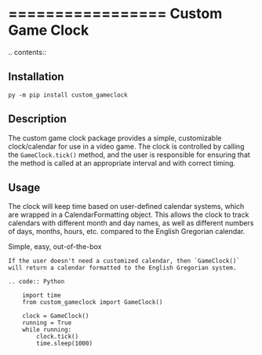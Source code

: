 =================
Custom Game Clock
=================

.. contents::

Installation
------------
`py -m pip install custom_gameclock`


Description
-----------
The custom game clock package provides a simple, customizable clock/calendar for use in a
video game. The clock is controlled by calling the `GameClock.tick()` method,
and the user is responsible for ensuring that the method is called at an appropriate interval and with correct timing.

Usage
-----
The clock will keep time based on user-defined calendar systems, which are wrapped in a CalendarFormatting object. This allows the clock to track
calendars with different month and day names, as well as different numbers of days, months, hours, etc. compared to the English Gregorian calendar.

Simple, easy, out-of-the-box
~~~~~~~~~~~~~~~~~~~~~~~~~~~~
If the user doesn't need a customized calendar, then `GameClock()` will return a calendar formatted to the English Gregorian system. 

.. code:: Python

    import time
    from custom_gameclock import GameClock()

    clock = GameClock()
    running = True
    while running:
        clock.tick()
        time.sleep(1000)